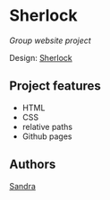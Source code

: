 # Sherlock

_Group website project_

Design: [Sherlock](https://i.pinimg.com/originals/fa/2e/66/fa2e66e3b24c1808465487503d38670d.jpg)

## Project features

- HTML
- CSS
- relative paths
- Github pages

## Authors

[Sandra](https://github.com/lazauninke)
